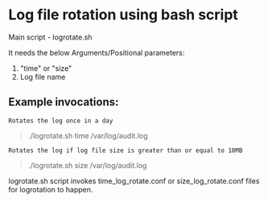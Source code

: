 # Log file rotation using bash script
Main script - logrotate.sh

It needs the below Arguments/Positional parameters:
1) "time" or "size"
2)  Log file name

## Example invocations:
`Rotates the log once in a day`

>./logrotate.sh time /var/log/audit.log 

`Rotates the log if log file size is greater than or equal to 10MB`

>./logrotate.sh size /var/log/audit.log 

logrotate.sh script invokes time_log_rotate.conf or size_log_rotate.conf files for logrotation to happen.
